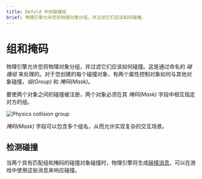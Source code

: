 ```yaml
---
title: Defold 中的碰撞组
brief: 物理引擎允许您将物理对象分组，并过滤它们应该如何碰撞。
---
```


# 组和掩码

物理引擎允许您将物理对象分组，并过滤它们应该如何碰撞。这是通过命名的 _碰撞组_ 来处理的。对于您创建的每个碰撞对象，有两个属性控制对象如何与其他对象碰撞，*组(Group)* 和 *掩码(Mask)*。

要使两个对象之间的碰撞被注册，两个对象必须在其 *掩码(Mask)* 字段中相互指定对方的组。

![Physics collision group](images/physics/collision_group.png)

*掩码(Mask)* 字段可以包含多个组名，从而允许实现复杂的交互场景。

## 检测碰撞
当两个具有匹配组和掩码的碰撞对象碰撞时，物理引擎将生成[碰撞消息](/manuals/physics-messages)，可以在游戏中使用这些消息来响应碰撞。

